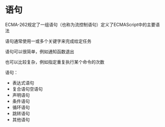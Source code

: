 # 语句

ECMA-262规定了一组语句（也称为流控制语句）定义了ECMAScript中的主要语法

语句通常使用一或多个关键字来完成给定任务

语句可以很简单，例如通知函数退出

也可以比较复杂，例如指定重复执行某个命令的次数


语句：
* 表达式语句
* 复合语句空语句
* 声明语句
* 条件语句
* 循环语句
* 跳转语句
* 其他语句

